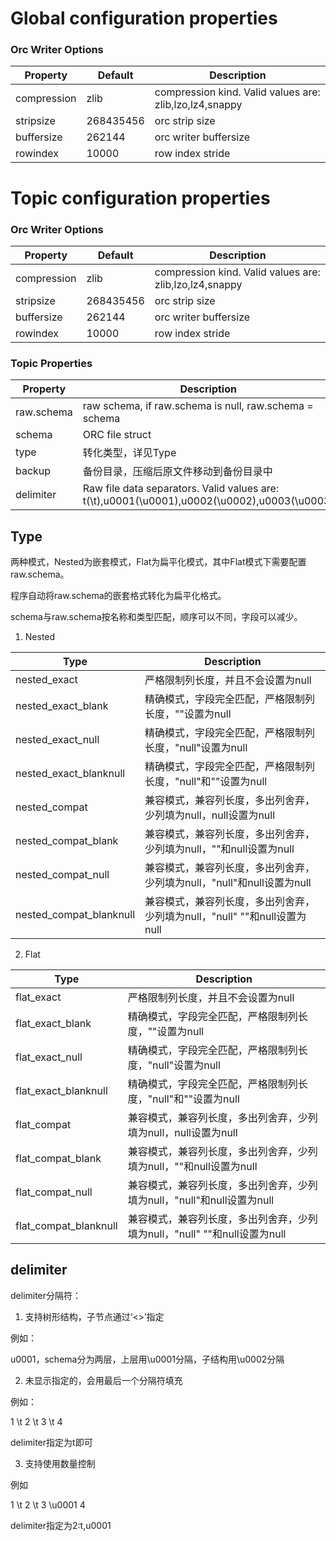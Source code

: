 # Global configuration properties

### Orc Writer Options 

Property | Default | Description
---|---|---
compression | zlib | compression kind. Valid values are: zlib,lzo,lz4,snappy
stripsize | 268435456 | orc strip size
buffersize | 262144 | orc writer buffersize
rowindex | 10000 | row index stride

# Topic configuration properties

### Orc Writer Options

Property | Default | Description
---|---|---
compression | zlib | compression kind. Valid values are: zlib,lzo,lz4,snappy
stripsize | 268435456 | orc strip size
buffersize | 262144 | orc writer buffersize
rowindex | 10000 | row index stride

### Topic Properties

Property | Description
---|---
raw.schema | raw schema, if raw.schema is null, raw.schema = schema
schema | ORC file struct
type | 转化类型，详见Type
backup | 备份目录，压缩后原文件移动到备份目录中
delimiter | Raw file data separators. Valid values are: t(\t),u0001(\u0001),u0002(\u0002),u0003(\u0003)



## Type

两种模式，Nested为嵌套模式，Flat为扁平化模式，其中Flat模式下需要配置raw.schema。

程序自动将raw.schema的嵌套格式转化为扁平化格式。

schema与raw.schema按名称和类型匹配，顺序可以不同，字段可以减少。

1. Nested

Type | Description
---|---
nested_exact | 严格限制列长度，并且不会设置为null
nested_exact_blank | 精确模式，字段完全匹配，严格限制列长度，""设置为null
nested_exact_null | 精确模式，字段完全匹配，严格限制列长度，"null"设置为null
nested_exact_blanknull | 精确模式，字段完全匹配，严格限制列长度，"null"和""设置为null
nested_compat | 兼容模式，兼容列长度，多出列舍弃，少列填为null，null设置为null
nested_compat_blank | 兼容模式，兼容列长度，多出列舍弃，少列填为null，""和null设置为null
nested_compat_null | 兼容模式，兼容列长度，多出列舍弃，少列填为null，"null"和null设置为null
nested_compat_blanknull | 兼容模式，兼容列长度，多出列舍弃，少列填为null，"null" ""和null设置为null


2. Flat

Type | Description
---|---
flat_exact | 严格限制列长度，并且不会设置为null
flat_exact_blank | 精确模式，字段完全匹配，严格限制列长度，""设置为null
flat_exact_null | 精确模式，字段完全匹配，严格限制列长度，"null"设置为null
flat_exact_blanknull | 精确模式，字段完全匹配，严格限制列长度，"null"和""设置为null
flat_compat | 兼容模式，兼容列长度，多出列舍弃，少列填为null，null设置为null
flat_compat_blank | 兼容模式，兼容列长度，多出列舍弃，少列填为null，""和null设置为null
flat_compat_null | 兼容模式，兼容列长度，多出列舍弃，少列填为null，"null"和null设置为null
flat_compat_blanknull | 兼容模式，兼容列长度，多出列舍弃，少列填为null，"null" ""和null设置为null

## delimiter

delimiter分隔符：

1. 支持树形结构，子节点通过‘<>’指定

例如：

u0001<u0002>，schema分为两层，上层用\u0001分隔，子结构用\u0002分隔

2. 未显示指定的，会用最后一个分隔符填充

例如：

1 \t 2 \t 3 \t 4

delimiter指定为t即可

3. 支持使用数量控制

例如

1 \t 2 \t 3 \u0001 4

delimiter指定为2:t,u0001
